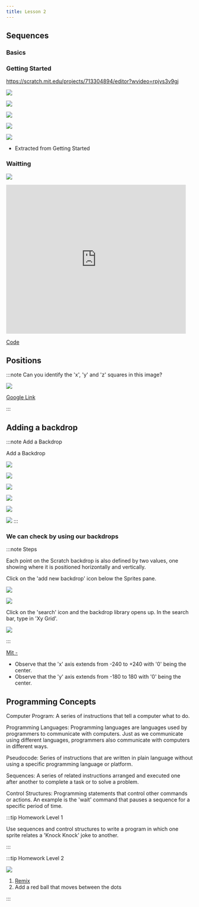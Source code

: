 ```yaml
---
title: Lesson 2
---
```


## Sequences

### Basics


### Getting Started

https://scratch.mit.edu/projects/713304894/editor?wvideo=rpjvs3v9gj

![](../static/img/2022-07-11-06-11-46.png)

![](@site/static/gif/l2-code.gif)

![](@site/static/gif/l2g1.gif)

![](@site/static/gif/l2g2.gif)

![](@site/static/gif/l2g3.gif)

- Extracted from Getting Started

### Waitting


![](../static/img/2022-07-11-05-38-24.png)

<iframe src="https://scratch.mit.edu/projects/713299413/embed" allowtransparency="true" width="485" height="402" frameborder="0" scrolling="no" allowfullscreen></iframe>

[Code](https://scratch.mit.edu/projects/713299413/editor/)


## Positions



:::note Can you identify the 'x', 'y' and 'z' squares in this image?

![](../static/img/2022-07-11-05-40-27.png)

[Google Link](https://drive.google.com/file/d/1oiODRercEppQhidyqbNxUc-VuXWWKATb/view)


:::

## Adding a backdrop

:::note Add a Backdrop

Add a Backdrop

![](../static/img/2022-07-11-06-22-02.png)


![](@site/static/gif/l2-space-bg1.gif)

![](@site/static/gif/l2-space-bg3.gif)

![](@site/static/gif/l2-space-bg2.gif)

![](../static/img/2022-07-11-06-55-17.png)

![](../static/img/2022-07-11-06-55-10.png)
:::


### We can check by using our backdrops

:::note Steps

Each point on the Scratch backdrop is also defined by two values, one showing where it is positioned horizontally and vertically. 

Click on the 'add new backdrop' icon below the Sprites pane. 


![](@site/static/gif/change-background.gif)

![](../static/img/2022-07-11-05-43-26.png)

Click on the 'search' icon and the backdrop library opens up. In the search bar, type in 'Xy Grid'. 

![](../static/img/2022-07-11-05-43-31.png)

:::

[Mit - ](https://scratch.mit.edu/projects/713301211/editor)


- Observe that the 'x' axis extends from -240 to +240 with '0' being the center. 
- Observe that the 'y' axis extends from -180 to 180 with '0' being the center. 

## Programming Concepts

Computer Program: A series of instructions that tell a computer what to do.

Programming Languages: Programming languages are languages used by programmers to communicate with computers. Just as we communicate using different languages, programmers also communicate with computers in different ways.

Pseudocode: Series of instructions that are written in plain language without using a specific programming language or platform. 

Sequences: A series of related instructions arranged and executed one after another to complete a task or to solve a problem. 

Control Structures: Programming statements that control other commands or actions. An example is the 'wait' command that pauses a sequence for a specific period of time.


:::tip Homework Level 1

Use sequences and control structures to write a program in which one sprite relates a 'Knock Knock' joke to another.

:::


:::tip Homework Level 2

![](../static/img/2022-07-11-05-54-28.png)


1. [Remix](https://scratch.mit.edu/projects/555867990)
2. Add a red ball that moves between the dots



:::

